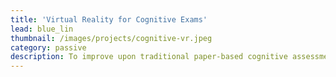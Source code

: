 ```yaml
---
title: 'Virtual Reality for Cognitive Exams'
lead: blue_lin
thumbnail: /images/projects/cognitive-vr.jpeg
category: passive
description: To improve upon traditional paper-based cognitive assessments like the Flanker test with virtual reality.
---
```

